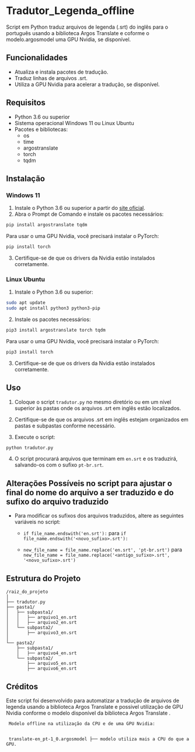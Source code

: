 # Tradutor_Legenda_offline

Script em Python traduz arquivos de legenda (.srt) do inglês para o português usando a biblioteca Argos Translate e coforme o modelo.argosmodel uma GPU Nvidia, se disponível.

## Funcionalidades

- Atualiza e instala pacotes de tradução.
- Traduz linhas de arquivos .srt.
- Utiliza a GPU Nvidia para acelerar a tradução, se disponível.

## Requisitos

- Python 3.6 ou superior
- Sistema operacional Windows 11 ou Linux Ubuntu
- Pacotes e bibliotecas:
  - os
  - time
  - argostranslate
  - torch
  - tqdm

## Instalação

### Windows 11

1. Instale o Python 3.6 ou superior a partir do [site oficial](https://www.python.org/downloads/).
2. Abra o Prompt de Comando e instale os pacotes necessários:

```sh
pip install argostranslate tqdm
```

Para usar o uma GPU Nvidia, você precisará instalar o PyTorch:
```sh
pip install torch 
```

3. Certifique-se de que os drivers da Nvidia estão instalados corretamente.

### Linux Ubuntu

1. Instale o Python 3.6 ou superior:
```sh
sudo apt update
sudo apt install python3 python3-pip
```

2. Instale os pacotes necessários:
```sh
pip3 install argostranslate torch tqdm
```

Para usar o uma GPU Nvidia, você precisará instalar o PyTorch:
```sh
pip3 install torch 
```

3. Certifique-se de que os drivers da Nvidia estão instalados corretamente.

## Uso

1. Coloque o script `tradutor.py` no mesmo diretório ou em um nível superior às pastas onde os arquivos .srt em inglês estão localizados.
2. Certifique-se de que os arquivos .srt em inglês estejam organizados em pastas e subpastas conforme necessário.

3. Execute o script:
```sh
python tradutor.py
```
4. O script procurará arquivos que terminam em `en.srt` e os traduzirá, salvando-os com o sufixo `pt-br.srt`.

## Alterações Possíveis no script para ajustar o final do nome do arquivo a ser traduzido e do  sufixo do arquivo traduzido

- Para modificar os sufixos dos arquivos traduzidos, altere as seguintes variáveis no script:
  - `if file_name.endswith('en.srt'):` para `if file_name.endswith('<novo_sufixo>.srt'):` 


  - `new_file_name = file_name.replace('en.srt', 'pt-br.srt')` para `new_file_name = file_name.replace('<antigo_sufixo>.srt', '<novo_sufixo>.srt')`

## Estrutura do Projeto

```plaintext
/raiz_do_projeto
│
├── tradutor.py
├── pasta1/
│   ├── subpasta1/
│   │   ├── arquivo1_en.srt
│   │   ├── arquivo2_en.srt
│   └── subpasta2/
│       ├── arquivo3_en.srt
│
└── pasta2/
    ├── subpasta1/
    │   ├── arquivo4_en.srt
    └── subpasta2/
        ├── arquivo5_en.srt
        ├── arquivo6_en.srt
```

## Créditos

Este script foi desenvolvido para automatizar a tradução de arquivos de legenda usando a biblioteca Argos Translate e possivel utilização de GPU Nvidia conforme o modelo disponível da biblioteca Argos Translate .

```plaintext
 Modelo offline na utilização da CPU e de uma GPU Nvidia:


 translate-en_pt-1_0.argosmodel ├── modelo utiliza mais a CPU do que a GPU.


```
